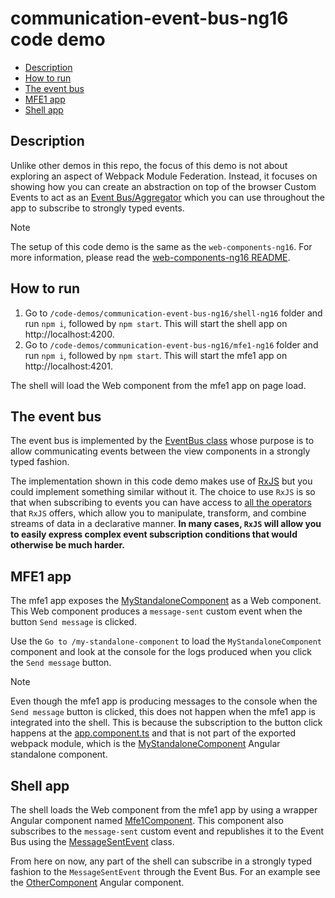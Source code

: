 # communication-event-bus-ng16 code demo

- [Description](#description)
- [How to run](#how-to-run)
- [The event bus](#the-event-bus)
- [MFE1 app](#mfe1-app)
- [Shell app](#shell-app)

## Description

Unlike other demos in this repo, the focus of this demo is not about exploring an aspect of Webpack Module Federation. Instead, it focuses on showing how you can create an abstraction on top of the browser Custom Events to act as an [Event Bus/Aggregator](https://martinfowler.com/eaaDev/EventAggregator.html) which you can use throughout the app to subscribe to strongly typed events.

> [!NOTE]
>
> The setup of this code demo is the same as the `web-components-ng16`. For more information, please read the [web-components-ng16 README](../web-component-ng16/README.md).
>

## How to run

1) Go to `/code-demos/communication-event-bus-ng16/shell-ng16` folder and run `npm i`, followed by `npm start`. This will start the shell app on http://localhost:4200.
2) Go to `/code-demos/communication-event-bus-ng16/mfe1-ng16` folder and run `npm i`, followed by `npm start`. This will start the mfe1 app on http://localhost:4201.

The shell will load the Web component from the mfe1 app on page load.

## The event bus

The event bus is implemented by the [EventBus class](/code-demos/communication-event-bus-ng16/shell-ng16/src/app/event-bus.ts) whose purpose is to allow communicating events between the view components in a strongly typed fashion.

The implementation shown in this code demo makes use of [RxJS](https://rxjs.dev/) but you could implement something similar without it. The choice to use `RxJS` is so that when subscribing to events you can have access to [all the operators](https://rxjs.dev/guide/operators) that `RxJS` offers, which allow you to manipulate, transform, and combine streams of data in a declarative manner. **In many cases, `RxJS` will allow you to easily express complex event subscription conditions that would otherwise be much harder.**

## MFE1 app

The mfe1 app exposes the [MyStandaloneComponent](/code-demos/communication-event-bus-ng16/mfe1-ng16/src/app/my-standalone-component/my-standalone-component.component.ts) as a Web component. This Web component produces a `message-sent` custom event when the button `Send message` is clicked.

Use the `Go to /my-standalone-component` to load the `MyStandaloneComponent` component and look at the console for the logs produced when you click the `Send message` button.

> [!NOTE]
>
> Even though the mfe1 app is producing messages to the console when the `Send message` button is clicked, this does not happen when the mfe1 app is integrated into the shell. This is because the subscription to the button click happens at the [app.component.ts](../communication-event-bus-ng16/mfe1-ng16/src/app/app.component.ts) and that is not part of the exported webpack module, which is the [MyStandaloneComponent](../communication-event-bus-ng16/mfe1-ng16/src/app/my-standalone-component/my-standalone-component.component.ts) Angular standalone component.
>

## Shell app

The shell loads the Web component from the mfe1 app by using a wrapper Angular component named [Mfe1Component](/code-demos/communication-event-bus-ng16/shell-ng16/src/app/mfe1-component/mfe1.component.ts). This component also subscribes to the `message-sent` custom event and republishes it to the Event Bus using the [MessageSentEvent](/code-demos/communication-event-bus-ng16/shell-ng16/src/app/mfe1-component/message-sent-event.ts) class.

From here on now, any part of the shell can subscribe in a strongly typed fashion to the `MessageSentEvent` through the Event Bus. For an example see the [OtherComponent](/code-demos/communication-event-bus-ng16/shell-ng16/src/app/other-component/other.component.ts) Angular component.
